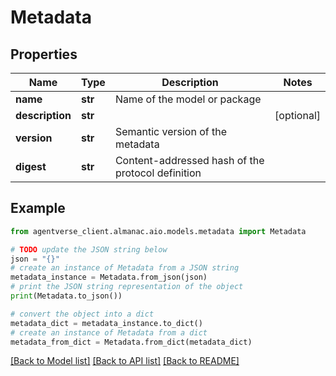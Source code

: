 # Metadata


## Properties

Name | Type | Description | Notes
------------ | ------------- | ------------- | -------------
**name** | **str** | Name of the model or package | 
**description** | **str** |  | [optional] 
**version** | **str** | Semantic version of the metadata | 
**digest** | **str** | Content-addressed hash of the protocol definition | 

## Example

```python
from agentverse_client.almanac.aio.models.metadata import Metadata

# TODO update the JSON string below
json = "{}"
# create an instance of Metadata from a JSON string
metadata_instance = Metadata.from_json(json)
# print the JSON string representation of the object
print(Metadata.to_json())

# convert the object into a dict
metadata_dict = metadata_instance.to_dict()
# create an instance of Metadata from a dict
metadata_from_dict = Metadata.from_dict(metadata_dict)
```
[[Back to Model list]](../README.md#documentation-for-models) [[Back to API list]](../README.md#documentation-for-api-endpoints) [[Back to README]](../README.md)


